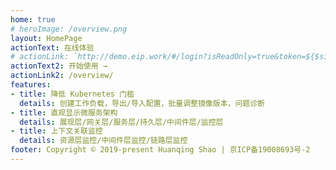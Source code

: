 ```yaml
---
home: true
# heroImage: /overview.png
layout: HomePage
actionText: 在线体验
# actionLink: `http://demo.eip.work/#/login?isReadOnly=true&token=${$site.themeConfig.kuboardToken}`
actionText2: 开始使用 →
actionLink2: /overview/
features:
- title: 降低 Kubernetes 门槛
  details: 创建工作负载，导出/导入配置，批量调整镜像版本，问题诊断
- title: 直观显示微服务架构
  details: 展现层/网关层/服务层/持久层/中间件层/监控层
- title: 上下文关联监控
  details: 资源层监控/中间件层监控/链路层监控
footer: Copyright © 2019-present Huanqing Shao | 京ICP备19008693号-2
---
```


